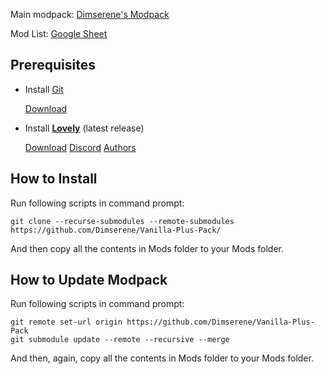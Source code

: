 
Main modpack: [Dimserene's Modpack](https://github.com/Dimserene/Dimserenes-Modpack)

Mod List: [Google Sheet](https://docs.google.com/spreadsheets/d/1L2wPG5mNI-ZBSW_ta__L9EcfAw-arKrXXVD-43eU4og/)


## Prerequisites

- Install [Git](https://git-scm.com/)

  [Download](https://git-scm.com/downloads)

- Install [__Lovely__](https://github.com/ethangreen-dev/lovely-injector) (latest release)

    [Download](https://github.com/ethangreen-dev/lovely-injector/releases) [Discord](https://discord.com/channels/1116389027176787968/1214591552903716954) [Authors](https://github.com/ethangreen-dev/lovely-injector/graphs/contributors?from=2024-03-03&to=2024-06-26&type=c)


## How to Install

  Run following scripts in command prompt:

  ```
  git clone --recurse-submodules --remote-submodules https://github.com/Dimserene/Vanilla-Plus-Pack/
  ```

  And then copy all the contents in Mods folder to your Mods folder.

## How to Update Modpack

  Run following scripts in command prompt:

  ```
git remote set-url origin https://github.com/Dimserene/Vanilla-Plus-Pack
git submodule update --remote --recursive --merge
  ```

  And then, again, copy all the contents in Mods folder to your Mods folder.
